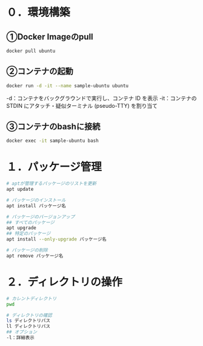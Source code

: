 # ０．環境構築
## ①Docker Imageのpull
``` bash
docker pull ubuntu
```
## ②コンテナの起動
``` bash
docker run -d -it --name sample-ubuntu ubuntu
```
-d：コンテナをバックグラウンドで実行し、コンテナ ID を表示
-it：コンテナの STDIN にアタッチ・疑似ターミナル (pseudo-TTY) を割り当て
## ③コンテナのbashに接続
``` bash
docker exec -it sample-ubuntu bash
```

# １．パッケージ管理
``` bash
# aptが管理するパッケージのリストを更新
apt update

# パッケージのインストール
apt install パッケージ名

# パッケージのバージョンアップ
## すべてのパッケージ
apt upgrade
## 特定のパッケージ
apt install --only-upgrade パッケージ名

# パッケージの削除
apt remove パッケージ名
```

# ２．ディレクトリの操作
``` bash
# カレントディレクトリ
pwd

# ディレクトリの確認
ls ディレクトリパス
ll ディレクトリパス
## オプション
-l：詳細表示

```